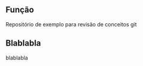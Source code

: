 Função
--------

Repositório de exemplo para revisão de conceitos git

Blablabla
-----------

blablabla
